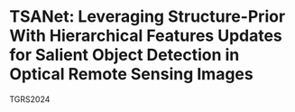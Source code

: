 # TSANet: Leveraging Structure-Prior With Hierarchical Features Updates for Salient Object Detection in Optical Remote Sensing Images
 TGRS2024
